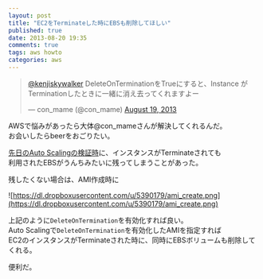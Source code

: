 ```yaml
---
layout: post
title: "EC2をTerminateした時にEBSも削除してほしい"
published: true
date: 2013-08-20 19:35
comments: true
tags: aws howto
categories: aws
---
```


<blockquote class="twitter-tweet"><p><a href="https://twitter.com/kenjiskywalker">@kenjiskywalker</a> DeleteOnTerminationをTrueにすると、Instance がTerminationしたときに一緒に消え去ってくれますよー</p>&mdash; con_mame (@con_mame) <a href="https://twitter.com/con_mame/statuses/369439049037017089">August 19, 2013</a></blockquote>
<script async src="//platform.twitter.com/widgets.js" charset="utf-8"></script>  
  
AWSで悩みがあったら大体@con_mameさんが解決してくれるんだ。  
お会いしたらbeerをおごりたい。  
  
[先日のAuto Scalingの検証時](http://blog.kenjiskywalker.org/blog/2013/08/14/aws-vpc-autoscaling/)に、インスタンスがTerminateされても  
利用されたEBSがうんちみたいに残ってしまうことがあった。  
  
残したくない場合は、AMI作成時に  

![https://dl.dropboxusercontent.com/u/5390179/ami_create.png](https://dl.dropboxusercontent.com/u/5390179/ami_create.png)  
  
上記のように`DeleteOnTermination`を有効化すれば良い。  
Auto Scalingで`DeleteOnTermination`を有効化したAMIを指定すれば  
EC2のインスタンスがTerminateされた時に、同時にEBSボリュームも削除してくれる。  
  
便利だ。
